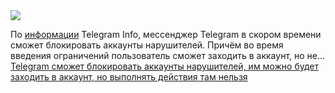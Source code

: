 <!--2025-03-15 08:00:46-->
<div class="yb">
  <div class="rss smaller1 habr"><img src="https://habrastorage.org/getpro/habr/upload_files/efa/f39/f13/efaf39f13ae851bb20bc82ec9bb1ca23.png" /><p>По <a href="https://t.me/tginfo/4243" rel="noopener noreferrer nofollow">информации</a> Telegram Info, мессенджер Telegram в скором времени сможет блокировать аккаунты нарушителей. Причём во время введения ограничений пользователь сможет заходить в аккаунт, но не... <br><a class="light" href="https://habr.com/ru/news/891118/?utm_source=habrahabr&utm_medium=rss&utm_campaign=891118">Telegram сможет блокировать аккаунты нарушителей, им можно будет заходить в аккаунт, но выполнять действия там нельзя</a></div>
</div>
